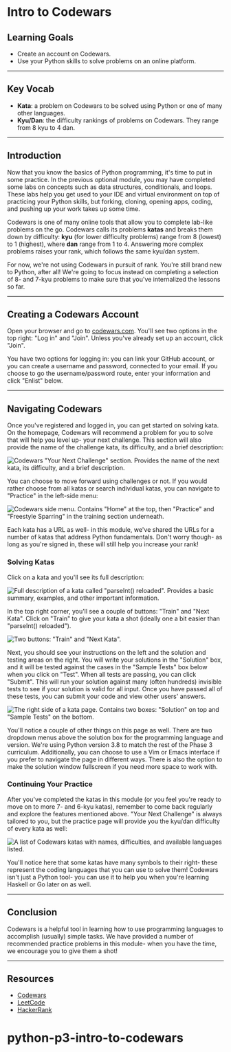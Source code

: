 # Intro to Codewars

## Learning Goals

- Create an account on Codewars.
- Use your Python skills to solve problems on an online platform.

***

## Key Vocab

- **Kata**: a problem on Codewars to be solved using Python or one of many
  other languages.
- **Kyu/Dan**: the difficulty rankings of problems on Codewars. They range from
  8 kyu to 4 dan.

***

## Introduction

Now that you know the basics of Python programming, it's time to put in some
practice. In the previous optional module, you may have completed some labs on
concepts such as data structures, conditionals, and loops. These labs help you
get used to your IDE and virtual environment on top of practicing your Python
skills, but forking, cloning, opening apps, coding, and pushing up your work
takes up some time.

Codewars is one of many online tools that allow you to complete lab-like
problems on the go. Codewars calls its problems **katas** and breaks them down
by difficulty: **kyu** (for lower difficulty problems) range from 8 (lowest) to
1 (highest), where **dan** range from 1 to 4. Answering more complex problems
raises your rank, which follows the same kyu/dan system.

For now, we're not using Codewars in pursuit of rank. You're still brand new to
Python, after all! We're going to focus instead on completing a selection of 8-
and 7-kyu problems to make sure that you've internalized the lessons so far.

***

## Creating a Codewars Account

Open your browser and go to [codewars.com](https://www.codewars.com/). You'll see two options
in the top right: "Log in" and "Join". Unless you've already set up an account,
click "Join".

You have two options for logging in: you can link your GitHub account, or you
can create a username and password, connected to your email. If you choose to
go the username/password route, enter your information and click "Enlist" below.

***

## Navigating Codewars

Once you've registered and logged in, you can get started on solving kata. On
the homepage, Codewars will recommend a problem for you to solve that will help
you level up- your next challenge. This section will also provide the name of
the challenge kata, its difficulty, and a brief description:

![Codewars "Your Next Challenge" section. Provides the name of the next kata,
its difficulty, and a brief description.](
https://curriculum-content.s3.amazonaws.com/python/next_challenge.png "your
next challenge")

You can choose to move forward using challenges or not. If you would rather
choose from all katas or search individual katas, you can navigate to "Practice"
in the left-side menu:

![Codewars side menu. Contains "Home" at the top, then "Practice" and "Freestyle
Sparring" in the training section underneath.](
https://curriculum-content.s3.amazonaws.com/python/codewars_side_menu.png
"side menu")

Each kata has a URL as well- in this module, we've shared the URLs for a number
of katas that address Python fundamentals. Don't worry though- as long as you're
signed in, these will still help you increase your rank!

### Solving Katas

Click on a kata and you'll see its full description:

![Full description of a kata called "parseInt() reloaded". Provides a basic
summary, examples, and other important information.](
https://curriculum-content.s3.amazonaws.com/python/full_kata_description.png
"full kata description")

In the top right corner, you'll see a couple of buttons: "Train" and
"Next Kata". Click on "Train" to give your kata a shot (ideally one a bit
easier than "parseInt() reloaded").

![Two buttons: "Train" and "Next Kata".](
https://curriculum-content.s3.amazonaws.com/python/train_next_kata.png
"train next kata")

Next, you should see your instructions on the left and the solution and testing
areas on the right. You will write your solutions in the "Solution" box, and it
will be tested against the cases in the "Sample Tests" box below when you click
on "Test". When all tests are passing, you can click "Submit". This will run
your solution against many (often hundreds) invisible tests to see if your
solution is valid for all input. Once you have passed all of these tests, you
can submit your code and view other users' answers.

![The right side of a kata page. Contains two boxes: "Solution" on top and
"Sample Tests" on the bottom.](
https://curriculum-content.s3.amazonaws.com/python/codewars_solution_area.png
"kata solution tests")

You'll notice a couple of other things on this page as well. There are two
dropdown menus above the solution box for the programming language and version.
We're using Python version 3.8 to match the rest of the Phase 3 curriculum.
Additionally, you can choose to use a Vim or Emacs interface if you prefer to
navigate the page in different ways. There is also the option to make the
solution window fullscreen if you need more space to work with.

### Continuing Your Practice

After you've completed the katas in this module (or you feel you're ready to
move on to more 7- and 6-kyu katas), remember to come back regularly and
explore the features mentioned above. "Your Next Challenge" is always tailored
to you, but the practice page will provide you the kyu/dan difficulty of every
kata as well:

![A list of Codewars katas with names, difficulties, and available languages
listed.](
https://curriculum-content.s3.amazonaws.com/python/codewars_practice_page.png
"codewars practice page")

You'll notice here that some katas have many symbols to their right- these
represent the coding languages that you can use to solve them! Codewars isn't
just a Python tool- you can use it to help you when you're learning Haskell or
Go later on as well.

***

## Conclusion

Codewars is a helpful tool in learning how to use programming languages to
accomplish (usually) simple tasks. We have provided a number of recommended
practice problems in this module- when you have the time, we encourage you to
give them a shot!

***

## Resources

- [Codewars](https://www.codewars.com/dashboard)
- [LeetCode](https://leetcode.com/)
- [HackerRank](https://www.hackerrank.com/)
# python-p3-intro-to-codewars
